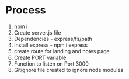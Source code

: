 # Process

1. npm i
2. Create server.js file
3. Dependencies - express/fs/path
4. install express - npm i express
5. create route for landing and notes page
6. Create PORT variable
7. Function to listen on Port 3000
8. Gitignore file created to ignore node modules